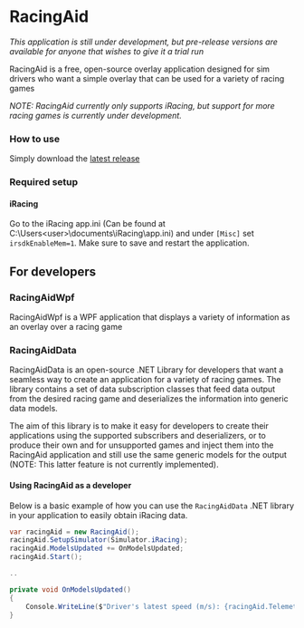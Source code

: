 # RacingAid

*This application is still under development, but pre-release versions are available for
anyone that wishes to give it a trial run*

RacingAid is a free, open-source overlay application designed for sim drivers who want a
simple overlay that can be used for a variety of racing games

*NOTE: RacingAid currently only supports iRacing, but support for more racing games is
currently under development.*

### How to use

Simply download the [latest release](https://img.shields.io/github/v/release/LGregg11/RacingAid)

### Required setup

#### iRacing

Go to the iRacing app.ini (Can be found at C:\Users\<user>\documents\iRacing\app.ini)
and under `[Misc]` set `irsdkEnableMem=1`. Make sure to save and restart the application.

## For developers

### RacingAidWpf

RacingAidWpf is a WPF application that displays a variety of information as an overlay 
over a racing game

### RacingAidData

RacingAidData is an open-source .NET Library for developers that want a seamless way to
create an application for a variety of racing games. The library contains a set of data 
subscription classes that feed data output from the desired racing game and deserializes
the information into generic data models.

The aim of this library is to make it easy for developers to create their applications 
using the supported subscribers and deserializers, or to produce their own and for 
unsupported games and inject them into the RacingAid application and still use the same
generic models for the output (NOTE: This latter feature is not currently implemented).

#### Using RacingAid as a developer

Below is a basic example of how you can use the `RacingAidData` .NET library in your
application to easily obtain iRacing data.

```C#
var racingAid = new RacingAid();
racingAid.SetupSimulator(Simulator.iRacing);
racingAid.ModelsUpdated += OnModelsUpdated;
racingAid.Start();

..

private void OnModelsUpdated()
{
    Console.WriteLine($"Driver's latest speed (m/s): {racingAid.Telemetry.SpeedMs}");
}

```

